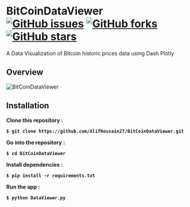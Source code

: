 # BitCoinDataViewer <br> <a href="https://github.com/AlifHossain27/BitCoinDataViewer/issues"><img alt="GitHub issues" src="https://img.shields.io/github/issues/AlifHossain27/BitCoinDataViewer"></a> <a href="https://github.com/AlifHossain27/BitCoinDataViewer/network"><img alt="GitHub forks" src="https://img.shields.io/github/forks/AlifHossain27/BitCoinDataViewer"></a> <a href="https://github.com/AlifHossain27/BitCoinDataViewer/stargazers"><img alt="GitHub stars" src="https://img.shields.io/github/stars/AlifHossain27/BitCoinDataViewer"></a>

A Data Visualization of Bitcoin historic prices data using Dash Plotly

## **Overview**

![BitCoinDataViewer](https://user-images.githubusercontent.com/95392853/144702895-bd9b91f3-4324-488a-aab8-2b3a2dd67045.gif)

## **Installation**

<p> <b>Clone this repository :<b/><p/>
 
```
$ git clone https://github.com/AlifHossain27/BitCoinDataViewer.git
```

<p> <b>Go into the repository :<b/><p/>
  
```
$ cd BitCoinDataViewer
```

<p> <b>Install dependencies :<b/> <p/>
  
```
$ pip install -r requirements.txt
```

<p/> <b>Run the app :<b/> <p/>
  
```
$ python DataViewer.py
```
